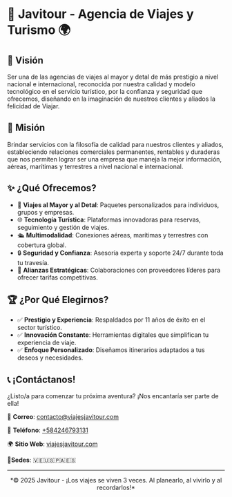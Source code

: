 # 🚀 Javitour - Agencia de Viajes y Turismo 🌍

## 🌟 Visión
Ser una de las agencias de viajes al mayor y detal de más prestigio a nivel nacional e internacional, reconocida por nuestra calidad y modelo tecnológico en el servicio turístico, por la confianza y seguridad que ofrecemos, diseñando en la imaginación de nuestros clientes y aliados la felicidad de Viajar.

## 🎯 Misión
Brindar servicios con la filosofía de calidad para nuestros clientes y aliados, estableciendo relaciones comerciales permanentes, rentables y duraderas que nos permiten lograr ser una empresa que maneja la mejor información, aéreas, marítimas y terrestres a nivel nacional e internacional.

## ✨ ¿Qué Ofrecemos?  
- 🛫 **Viajes al Mayor y al Detal**: Paquetes personalizados para individuos, grupos y empresas.  
- 🌐 **Tecnología Turística**: Plataformas innovadoras para reservas, seguimiento y gestión de viajes.  
- 🛳️ **Multimodalidad**: Conexiones aéreas, marítimas y terrestres con cobertura global.  
- 🔒 **Seguridad y Confianza**: Asesoría experta y soporte 24/7 durante toda tu travesía.  
- 💼 **Alianzas Estratégicas**: Colaboraciones con proveedores líderes para ofrecer tarifas competitivas.  

## 🏆 ¿Por Qué Elegirnos?  
- ✅ **Prestigio y Experiencia**: Respaldados por 11 años de éxito en el sector turístico.  
- ✅ **Innovación Constante**: Herramientas digitales que simplifican tu experiencia de viaje.  
- ✅ **Enfoque Personalizado**: Diseñamos itinerarios adaptados a tus deseos y necesidades.  


## 📞 ¡Contáctanos!  
¿Listo/a para comenzar tu próxima aventura? ¡Nos encantaría ser parte de ella!  

📧 **Correo**: contacto@viajesjavitour.com  

📱 **Teléfono**: [+584246793131](https://api.whatsapp.com/send?phone=584246793131&text=%C2%A1Buenas!%20%E2%9C%88%EF%B8%8F%20Estoy%20planeando%20mis%20pr%C3%B3ximas%20vacaciones%20y%20encontr%C3%A9%20su%20p%C3%A1gina.)

🌍 **Sitio Web**: [viajesjavitour.com](https://www.viajesjavitour.com)

📍**Sedes**: 🇻🇪🇺🇸🇵🇦🇪🇸

---
<p align="center">
  *© 2025 Javitour - ¡Los viajes se viven 3 veces. Al planearlo, al vivirlo y al recordarlos!*  
</p>
